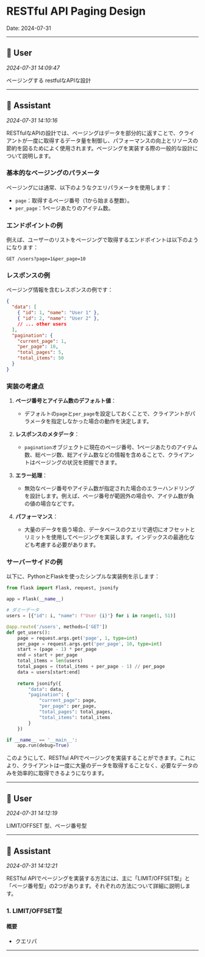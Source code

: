 # RESTful API Paging Design

Date: 2024-07-31

---

## 👤 User
*2024-07-31 14:09:47*

ページングする restfulなAPIな設計

---

## 🤖 Assistant
*2024-07-31 14:10:16*

RESTfulなAPIの設計では、ページングはデータを部分的に返すことで、クライアントが一度に取得するデータ量を制御し、パフォーマンスの向上とリソースの節約を図るためによく使用されます。ページングを実装する際の一般的な設計について説明します。

### 基本的なページングのパラメータ
ページングには通常、以下のようなクエリパラメータを使用します：

- `page`：取得するページ番号（1から始まる整数）。
- `per_page`：1ページあたりのアイテム数。

### エンドポイントの例
例えば、ユーザーのリストをページングで取得するエンドポイントは以下のようになります：

```
GET /users?page=1&per_page=10
```

### レスポンスの例
ページング情報を含むレスポンスの例です：

```json
{
  "data": [
    { "id": 1, "name": "User 1" },
    { "id": 2, "name": "User 2" },
    // ... other users
  ],
  "pagination": {
    "current_page": 1,
    "per_page": 10,
    "total_pages": 5,
    "total_items": 50
  }
}
```

### 実装の考慮点

1. **ページ番号とアイテム数のデフォルト値**：
   - デフォルトの`page`と`per_page`を設定しておくことで、クライアントがパラメータを指定しなかった場合の動作を決定します。

2. **レスポンスのメタデータ**：
   - `pagination`オブジェクトに現在のページ番号、1ページあたりのアイテム数、総ページ数、総アイテム数などの情報を含めることで、クライアントはページングの状況を把握できます。

3. **エラー処理**：
   - 無効なページ番号やアイテム数が指定された場合のエラーハンドリングを設計します。例えば、ページ番号が範囲外の場合や、アイテム数が負の値の場合などです。

4. **パフォーマンス**：
   - 大量のデータを扱う場合、データベースのクエリで適切にオフセットとリミットを使用してページングを実装します。インデックスの最適化なども考慮する必要があります。

### サーバーサイドの例
以下に、PythonとFlaskを使ったシンプルな実装例を示します：

```python
from flask import Flask, request, jsonify

app = Flask(__name__)

# ダミーデータ
users = [{"id": i, "name": f"User {i}"} for i in range(1, 51)]

@app.route('/users', methods=['GET'])
def get_users():
    page = request.args.get('page', 1, type=int)
    per_page = request.args.get('per_page', 10, type=int)
    start = (page - 1) * per_page
    end = start + per_page
    total_items = len(users)
    total_pages = (total_items + per_page - 1) // per_page
    data = users[start:end]
    
    return jsonify({
        "data": data,
        "pagination": {
            "current_page": page,
            "per_page": per_page,
            "total_pages": total_pages,
            "total_items": total_items
        }
    })

if __name__ == '__main__':
    app.run(debug=True)
```

このようにして、RESTful APIでページングを実装することができます。これにより、クライアントは一度に大量のデータを取得することなく、必要なデータのみを効率的に取得できるようになります。

---

## 👤 User
*2024-07-31 14:12:19*

LIMIT/OFFSET 型、ページ番号型

---

## 🤖 Assistant
*2024-07-31 14:12:21*

RESTful APIでページングを実装する方法には、主に「LIMIT/OFFSET型」と「ページ番号型」の2つがあります。それぞれの方法について詳細に説明します。

### 1. LIMIT/OFFSET型

#### 概要
- クエリパ

---
